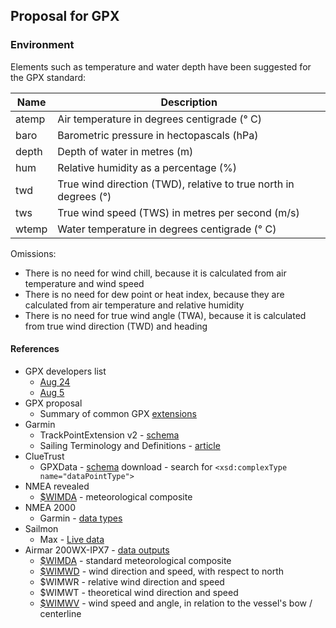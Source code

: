 ## Proposal for GPX

### Environment

Elements such as temperature and water depth have been suggested for the GPX standard:

| Name  | Description                                                  |
| ----- | ------------------------------------------------------------ |
| atemp | Air temperature in degrees centigrade (° C)                  |
| baro  | Barometric pressure in hectopascals (hPa)                    |
| depth | Depth of water in metres (m)                                 |
| hum   | Relative humidity as a percentage (%)                        |
| twd   | True wind direction (TWD), relative to true north in degrees (°) |
| tws   | True wind speed (TWS) in metres per second (m/s)             |
| wtemp | Water temperature in degrees centigrade (° C)                |

Omissions:

- There is no need for wind chill, because it is calculated from air temperature and wind speed
- There is no need for dew point or heat index, because they are calculated from air temperature and relative humidity
- There is no need for true wind angle (TWA), because it is calculated from true wind direction (TWD) and heading



#### References

- GPX developers list
  - [Aug 24](https://groups.io/g/gpx/message/47)
  - [Aug 5](https://groups.io/g/gpx/message/35)
- GPX proposal
  - Summary of common GPX [extensions](../extensions.md)
- Garmin
  - TrackPointExtension v2 - [schema](https://www8.garmin.com/xmlschemas/TrackPointExtensionv2.xsd)
  - Sailing Terminology and Definitions - [article](https://support.garmin.com/en-GB/?faq=e5LwusViLZ95VTDwn2Alt7)
- ClueTrust
  - GPXData - [schema](http://www.cluetrust.com/Schemas/gpxdata10.xsd) download - search for `<xsd:complexType name="dataPointType">`
- NMEA revealed
  - [$WIMDA](https://gpsd.gitlab.io/gpsd/NMEA.html#_mda_meteorological_composite) - meteorological composite
- NMEA 2000
  - Garmin - [data types](https://www8.garmin.com/manuals/webhelp/GUID-1415AAD0-FE63-42A6-8F8D-DB713D616122/EN-US/GUID-FACE3DF9-D18C-43B2-A586-B14F670077E1.html)
- Sailmon
  - Max - [Live data](https://sailmon.com/max/#1675689499683-c73158df-1d1313e9-e463)
- Airmar 200WX-IPX7 - [data outputs](https://www.airmar.com/Product/200WX-IPX7)
  - [$WIMDA](http://www.nuovamarea.net/blog/wimda) - standard meteorological composite
  - [$WIMWD](http://www.nuovamarea.net/blog/wimwd) - wind direction and speed, with respect to north
  - $WIMWR - relative wind direction and speed
  - $WIMWT - theoretical wind direction and speed
  - [$WIMWV](http://www.nuovamarea.net/blog/wimwv) - wind speed and angle, in relation to the vessel's bow / centerline

